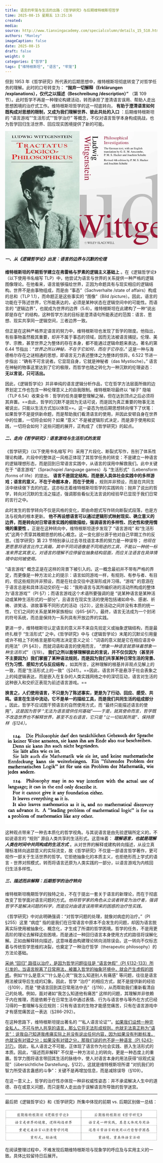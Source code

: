 ```yaml
---
title: 语言的牢笼与生活的出路：《哲学研究》与后期维特根斯坦哲学
time: 2025-08-15 星期五 13:25:16
created:  
media: 
source: http://www.tianxingacademy.com/specialcolumn/details_15_510.html
authors: "Manley"
imageCaption: false
date: 2025-08-15
draft: false 
weight: 0
categories: ["哲学"]
tags: ["维特根斯坦", "语言", "牢笼"]
---
```


但到 1953 年《哲学研究》所代表的后期思想中，维特根斯坦彻底转变了对哲学任务的理解。此时的口号转变为： **“抛弃一切解释（Erklärungen /explanations），仅代之以描述（Beschreibung /description）”** （第 109 节）。此时哲学不再是一种理论构建活动，转而承担了澄清语言误用、帮助人走出思想困境的治疗式工作。维特根斯坦哲学的这一彻底转向， **有助于澄清语言如何既构成对思想的限制，又成为我们理解世界、彼此共处的入口** ：后期维特根斯坦的 “语言游戏”“生活形式”“哲学治疗” 等概念，不仅对语言哲学本身构成挑战，也为哲学回归生活世界、回应现实困境提供了新的可能。

![](https://raw.githubusercontent.com/Manley314159/PicLibary/main/images/202510181530777.png)


##### 一、从《逻辑哲学论》出发：语言的边界与沉默的伦理


 **维特根斯坦的早期哲学建立在弗雷格与罗素的逻辑主义基础上** 。在《逻辑哲学论》（以下使用书名缩写 TLP）中，他尝试为语言与世界的关系提供一种严格的逻辑图像理论。在他看来，语言能够描绘世界，正因为命题具有与现实相应的逻辑结构。世界不是由事物组成，而是由 “事态”（Sachverhalte /state of affairs）构成的总和（TLP 1.1），而命题正是这些事实的 “图像”（Bild /picture）。因此，语言的功能在于陈述世界，它所能表达的，必须是某种状态在逻辑空间中的可能性。而语言的 “逻辑边界”，也就成为世界的边界（5.6）。维特根斯坦在此建构了一种“说出即是存在” 的结构，这种哲学方法的目标是澄清语句所能表述的范围：语言、思想、现实共享同一逻辑空间，三者边界一致。

但正是在这种严格界定语言的努力中，维特根斯坦也发现了哲学的限度。他指出，有些事物虽然极其重要，却并不属于事态的领域，因而无法被语言捕捉。伦理、美学、宗教，甚至世界之为整体的存在本身，都不能通过逻辑命题来表达。著名的第 6.44 节指出：“<cite>世界之所以神秘，不在于它如何，而在于它存在。</cite>” 这是一种与海德格尔存在之谜相通的思想，即语言无力表述整体之为整体的惊异。6.522 节进一步指出：“确有不可言说者。它显现自身，它就是神秘者（das Mystische）。” 语言在神秘的物事这里达到了它的极限，而哲学也随之转化为一种沉默的伦理姿态： **无以言说，只可活出。** 

因此，《逻辑哲学论》并非单纯的语言逻辑分析作品，它在哲学方法层面所做的边界划定工作也包含一种伦理意义上的自我限制。维特根斯坦最终以 “梯子” 隐喻（TLP 6.54）收束全书：哲学的任务是攀登理解之梯，但在达到顶点之后必须将其弃置。==由此，哲学的沉默不是因为无话可说，而是因为真正重要的物事无法被说出，只能以生活方式加以体现==。这一姿态为他后期思想转向埋下了伏笔：如果哲学不是提供新命题，而是帮助我们看清语言的使用，并因此安顿自身在世界中的位置，一切将会如何？如果 “意义” 不是被逻辑形式决定，而是源于使用和实践，一切将会如何？这些问题的展开，正构成了《哲学研究》的起点。


##### 二、走向《哲学研究》：语言游戏与生活形式的发现


《哲学研究》（以下使用书名缩写 PI）采用了片段化、断裂式写作，告别了体系性理论构建。片段中的整体这一风格正体现了其哲学任务的转变：不是建立一种语言的逻辑理想形态，而是回到日常语言实践中，从语言的误用中解救我们。此中关键在于 “语言游戏”（Sprachspiel /language games）与 “生活形式”（Lebensform /forms of life）的提出。 **语言不是固定结构，而是嵌入具体社会实践中的多样游戏；语言的意义，不在于命题本身，而在于使用** 。规则并非预设，而是在共同生活中继续做下去的约定。这亦标志着维特根斯坦哲学的实践转向：抛弃了说出的哲学，转向对沉默的生活之描述，强调那些看似无法言说的经验早已显现于我们日常的言行之中。

此时发生的哲学转向不仅是风格的变化，即由命题式写作转向断裂式段落，也是方法与视角的根本更新。 **他不再设想语言可以通过逻辑形式映射现实、确立意义的边界，而是转向对日常语言实践的细致描绘，强调语言的多样性、历史性和使用情境的重要性** 。正是在这种转向中，维特根斯坦逐步发现了 “语言游戏” 和“生活形式”这两个贯穿其晚期思想的核心概念。这一变化部分源于他对自己早期工作的反思。《哲学研究》第 23 节特别承认过去寻找语言本质的努力是一种误导； *他现在更愿意将语言比作工具箱，其中不同词语像是不同用途的工具，不能以一种统一标准来界定其意义。对语言的理解不应停留在抽象结构层面，而应关注语言在具体情境中如何被使用。* 

“语言游戏” 概念正是在这样的背景下被引入的。这一概念最初并不带有严格的界定，而更像是一种方法论上的提示：语言如同游戏一样，有规则、有参与者、有目的，但这些规则并非预设，而是在社会交往中逐渐形成并习得。“游戏” 的意涵在于语言总是和具体活动交织在一起：“我称语言与其所编织进的活动所构成的整体为‘语言游戏’”（PI §7）；而语言游戏这个术语所要强调的是 “说某种语言是某种活动或某种生活形式的一部分”，且语言在现实生活的使用包括诸如命令、感谢、祈祷、讲笑话、讲故事等不同形式的活动（§23），这些活动之间并没有本质的统一性，它们之间的关系是某种家族相似（§65-§67）。最终，语言无法成为一个封闭的符号系统，而总是保持为一系列具有开放边界的实践。

更进一步，维特根斯坦认定语言的意义并不来自先验定义或抽象逻辑结构，而是最终扎根于 “生活形式” 之中。《哲学研究》中与《逻辑哲学论》末尾的沉默论引用量或许不相上下的格言是那句用法决定意义之论：“词语的意义就是它在相应语言中的用法”（PI §43），而就词语和语言的使用而言， *“想象一种语言就意味着想象一种生活形式”* （§19）。 **我们之所以能够理解彼此的言说，并不仅仅因为（甚至并不主要因为）我们掌握了某种语法规则，而是因为我们共享某种日常生活的背景、行为习惯、感知方式与反应结构** 。如其所言，这种理解的根基并非观点见解上的一致，而是“生活形式上的一致”（§241）。==因此，语言并不是悬浮于社会表象之上的纯逻辑表达，而是嵌入在复杂的人类实践网络之中的深切互动，语言对生活的这种嵌入和交织正表现为前述语言游戏。==

 **换言之，人们使用语言，不只是为了陈述事实，更是为了行动、回应、感受、共鸣。语言在生活中流动，它不是单一的描绘工具，而是我们共同生活的组成部分** 。因此，哲学不应试图干预语言的自然使用方式，而 “最终只能描述语言的使用”，<cite>这是因为哲学 “无法为语言提供任何基础”——于是，就其使命而言，哲学既不改造世界也不解释世界，甚至不左右语言，它只是 “让一切如其所是”、保持原样（§124）。</cite>


![](https://raw.githubusercontent.com/Manley314159/PicLibary/main/images/202510181530412.png)

这种观点带来了一种去本质化的哲学视角。与其说语言是由先验逻辑所定义的，不如说语言的 “规则” 源自人类共享的生活形式。这意味着： _**理解语言，也就是理解人类在时间中共同构成的生活方式**_ 。从对世界的解释或建构转向描述，从设立真理标准转向追踪意义的实际流变，故《哲学研究》不仅是一部语言哲学著作，更可视作一部关于生活世界的哲学。它拒绝抽象化的本质主义，也拒绝形而上学式的语言 - 世界对照模式，转而将语言还原为人类实践的一部分，以语言游戏为内核回归生活多样性。


##### 三、描述而非解释：后期哲学的治疗转向


维特根斯坦晚期哲学的独特之处，不在于提出一套关于语言的新理论，而在于彻底改变了哲学面对语言问题的方式。<cite>他将哲学家的角色从立说者转变为治疗者，强调哲学不是解决问题的科学，而是应对由语言误用带来的困惑的治疗性实践。</cite>

《哲学研究》中对此明确强调：“对哲学问题的处理，就像对病症的治疗。”（PI §255）这里 “病症” 指的是我们在日常语言中原本不会发生的问题，却因为语言脱离实际使用被抽象化、概念化，才生成了所谓的哲学困境。哲学的任务，不是用更高阶的理论去解释这些困境，而是通过一种回归语言本身使用方式的路径将误解化解。正如由解释转向描述，这意味着由构建理论转向消除误会。这一转向不仅标志着与传统哲学思维的决裂，也奠定了一种治疗哲学（therapeutic philosophy）的方法论基础。

<u>采纳 “回归” 路径以治疗，是因为哲学问题往往是 “语言休假”（PI §132-133）所引发的，当语言脱离了日常用法，被置入哲学的抽象环境中，就会产生虚假的困惑</u>。例如“什么是意义”“什么是心灵”“我怎么知道别人有痛感” 等问题，往往是语言用法被误导后生成的幻象。因此，哲学 “治疗” 的相应方式，就不是提供新的经验（§109），而是 “使语言回到其日常用法中去”（§116），从而帮助我们重新看清自己的处境。例如，面对诸如“我怎么知道他有痛苦” 这样的问题，其理解并非依赖于内在推理，而是依赖于在日常生活中通过表情、行为与语言参与等外在方式已经习得的一套理解与反应规则：只有有语言的生物才能感觉痛苦，只有在语言游戏中才有感觉痛苦这一表达（§286-292）。

在这种思路下，维特根斯坦提出著名的 “<q>私人语言论证</q>”。<u>如果我们设想一种完全私人、不可与他人共享的语言，那么它将无法形成规则，也就无法真正称为“语言”：说我自己知道我疼痛实际上并没有说出任何内容，因为如果没有判断标准，也就没有对错之分；如果没有对错之分，那我们说的也不是一种语言（PI §243-317）</u>。因此，私人语言之不可能，正体现了语言作为社会实践、嵌入生活形式的本质。因此，“描述而非解释” 不仅是一种方法论上的转向，更是一种态度上的重置。哲学力图将语言带回其生活的脉络中，使人对语言本身的用法获得“综观式呈现”（übersichtliche Darstellung，§122）。这就是维特根斯坦所谓 “对抗我们的智力所受语言蛊惑的斗争”：关键不是再增加信息，而是减除误导（§109）。

在这一意义上，哲学的治疗性亦体现一种非权威性姿态：并不承诺解决人生中的道德、存在或意义问题，而只是帮人走出由于误解语言所导致的哲学迷宫。

---

最后把《逻辑哲学论》和《哲学研究》所集中体现的前期 vs. 后期区别做一总结：

![](https://raw.githubusercontent.com/Manley314159/PicLibary/main/images/202510181530483.png)

在阅读整理过程中，不难发现后期维特根斯坦与现象学的呼应及与实用主义的一致。具体比较留待日后展开。